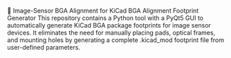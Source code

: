 🧩 Image-Sensor BGA Alignment for KiCad
BGA Alignment Footprint Generator
This repository contains a Python tool with a PyQt5 GUI to automatically generate KiCad BGA package footprints for image sensor devices.
It eliminates the need for manually placing pads, optical frames, and mounting holes by generating a complete .kicad_mod footprint file from user-defined parameters.
